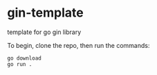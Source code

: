 # gin-template
template for go gin library

To begin, clone the repo, then run the commands:
```
go download
go run .
```
